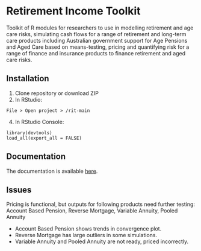 # Retirement Income Toolkit

Toolkit of R modules for researchers to use in modelling retirement and age care risks, simulating cash flows for a range of retirement and long-term care products including Australian government support for Age Pensions and Aged Care based on means-testing, pricing and quantifying risk for a range of finance and insurance products to finance retirement and aged care risks.

## Installation

1. Clone repository or download ZIP 
2. In RStudio:
```
File > Open project > /rit-main
```
4. In RStudio Console: 
```
library(devtools)
load_all(export_all = FALSE)
```

## Documentation

The documentation is available [here](https://print-hi.github.io/toolkit-live/).

## Issues

Pricing is functional, but outputs for following products need further testing: Account Based Pension, Reverse Mortgage, Variable Annuity, Pooled Annuity

- Account Based Pension shows trends in convergence plot.
- Reverse Mortgage has large outliers in some simulations.
- Variable Annuity and Pooled Annuity are not ready, priced incorrectly.
